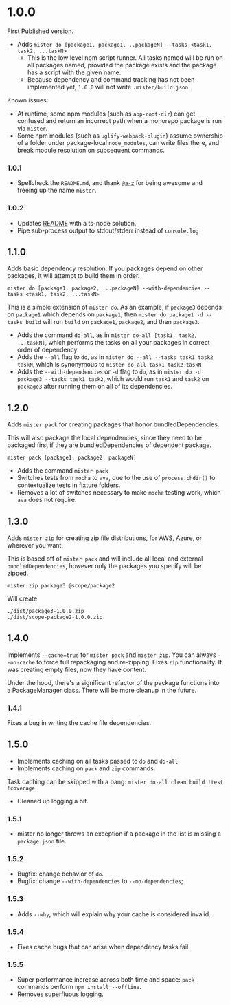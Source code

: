 # 1.0.0
First Published version.
- Adds `mister do [package1, package1, ..packageN] --tasks <task1, task2, ...taskN>`
  - This is the low level npm script runner.  All tasks named will be run on all packages named, provided the package exists and the package has a script with the given name.
  - Because dependency and command tracking has not been implemented yet, `1.0.0` will not write `.mister/build.json`.

Known issues:
- At runtime, some npm modules (such as `app-root-dir`) can get confused and return an incorrect path when a monorepo package is run via `mister`.
- Some npm modules (such as `uglify-webpack-plugin`) assume ownership of a folder under package-local `node_modules`, can write files there, and break module resolution on subsequent commands.

### 1.0.1
- Spellcheck the `README.md`, and thank [`@a-z`](https://www.npmjs.com/~a-z) for being awesome and freeing up the name `mister`.

### 1.0.2
- Updates [README](./README.md) with a ts-node solution.
- Pipe sub-process output to stdout/stderr instead of `console.log`

## 1.1.0
Adds basic dependency resolution.  If you packages depend on other packages, it will attempt to build them in order.
```
mister do [package1, package2, ...packageN] --with-dependencies --tasks <task1, task2, ...taskN>
```

This is a simple extension of `mister do`.  As an example, if `package3` depends on `package1` which depends on `package1`, then `mister do package1 -d --tasks build` will run `build` on `package1`, `package2`, and then `package3`.

- Adds the command `do-all`, as in `mister do-all [task1, task2, ...taskN]`, which performs the tasks on all your packages in correct order of dependency.
- Adds the `--all` flag to `do`, as in `mister do --all --tasks task1 task2 taskN`, which is synonymous to `mister do-all task1 task2 taskN`
- Adds the `--with-dependencies` or `-d` flag to `do`, as in `mister do -d package3 --tasks task1 task2`, which would run `task1` and `task2` on `package3` after running them on all of its dependencies.

## 1.2.0
Adds `mister pack` for creating packages that honor bundledDependencies.

This will also package the local dependencies, since they need to be packaged first if they are bundledDependencies of dependent package.

```
mister pack [package1, package2, packageN]
```

- Adds the command `mister pack`
- Switches tests from `mocha` to `ava`, due to the use of `process.chdir()` to contextualize tests in fixture folders.
- Removes a lot of switches necessary to make `mocha` testing work, which `ava` does not require.

## 1.3.0
Adds `mister zip` for creating zip file distributions, for AWS, Azure, or wherever you want.

This is based off of `mister pack` and will include all local and external `bundledDependencies`, however only the packages you specify will be zipped.

```
mister zip package3 @scope/package2
```
Will create
```
./dist/package3-1.0.0.zip
./dist/scope-package2-1.0.0.zip
```

## 1.4.0
Implements `--cache=true` for `mister pack` and `mister zip`.  You can always `--no-cache` to force full repackaging and re-zipping.
Fixes `zip` functionality.  It was creating empty files, now they have content.

Under the hood, there's a significant refactor of the package functions into a PackageManager class.  There will be more cleanup in the future.

### 1.4.1
Fixes a bug in writing the cache file dependencies.

## 1.5.0
- Implements caching on all tasks passed to `do` and `do-all`
- Implements caching on `pack` and `zip` commands.

Task caching can be skipped with a bang: `mister do-all clean build !test !coverage`

- Cleaned up logging a bit.

### 1.5.1
- mister no longer throws an exception if a package in the list is missing a `package.json` file.

### 1.5.2
- Bugfix: change behavior of `do`.
- Bugfix: change `--with-dependencies` to `--no-dependencies`;

### 1.5.3
- Adds `--why`, which will explain why your cache is considered invalid.

### 1.5.4
- Fixes cache bugs that can arise when dependency tasks fail.

### 1.5.5
- Super performance increase across both time and space: `pack` commands perform `npm install --offline`.
- Removes superfluous logging.